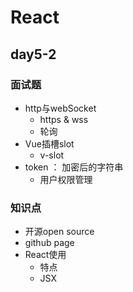 # React

## day5-2

### 面试题
* http与webSocket
    * https & wss
    * 轮询
* Vue插槽slot
    * v-slot
* token ： 加密后的字符串
    * 用户权限管理

### 知识点
* 开源open source
* github page
* React使用
    * 特点
    * JSX